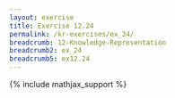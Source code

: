 ```yaml
---
layout: exercise
title: Exercise 12.24
permalink: /kr-exercises/ex_24/
breadcrumb: 12-Knowledge-Representation
breadcrumb2: ex_24
breadcrumb5: ex12.24
---
```


{% include mathjax_support %}

